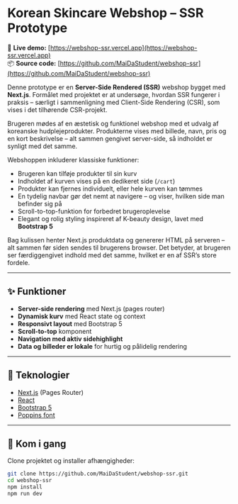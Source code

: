 # Korean Skincare Webshop – SSR Prototype

🔗 **Live demo:** [https://webshop-ssr.vercel.app](https://webshop-ssr.vercel.app)  
📦 **Source code:** [https://github.com/MaiDaStudent/webshop-ssr](https://github.com/MaiDaStudent/webshop-ssr)

Denne prototype er en **Server-Side Rendered (SSR)** webshop bygget med **Next.js**. Formålet med projektet er at undersøge, hvordan SSR fungerer i praksis – særligt i sammenligning med Client-Side Rendering (CSR), som vises i det tilhørende CSR-projekt.

Brugeren mødes af en æstetisk og funktionel webshop med et udvalg af koreanske hudplejeprodukter. Produkterne vises med billede, navn, pris og en kort beskrivelse – alt sammen gengivet server-side, så indholdet er synligt med det samme.

Webshoppen inkluderer klassiske funktioner:

- Brugeren kan tilføje produkter til sin kurv
- Indholdet af kurven vises på en dedikeret side (`/cart`)
- Produkter kan fjernes individuelt, eller hele kurven kan tømmes
- En tydelig navbar gør det nemt at navigere – og viser, hvilken side man befinder sig på
- Scroll-to-top-funktion for forbedret brugeroplevelse
- Elegant og rolig styling inspireret af K-beauty design, lavet med **Bootstrap 5**

Bag kulissen henter Next.js produktdata og genererer HTML på serveren – alt sammen før siden sendes til brugerens browser. Det betyder, at brugeren ser færdiggengivet indhold med det samme, hvilket er en af SSR’s store fordele.

---

## ✨ Funktioner

- **Server-side rendering** med Next.js (pages router)
- **Dynamisk kurv** med React state og context
- **Responsivt layout** med Bootstrap 5
- **Scroll-to-top** komponent
- **Navigation med aktiv sidehighlight**
- **Data og billeder er lokale** for hurtig og pålidelig rendering

---

## 🧪 Teknologier

- [Next.js](https://nextjs.org/) (Pages Router)
- [React](https://react.dev/)
- [Bootstrap 5](https://getbootstrap.com/)
- [Poppins font](https://fonts.google.com/specimen/Poppins)

---

## 🚀 Kom i gang

Clone projektet og installer afhængigheder:

```bash
git clone https://github.com/MaiDaStudent/webshop-ssr.git
cd webshop-ssr
npm install
npm run dev

